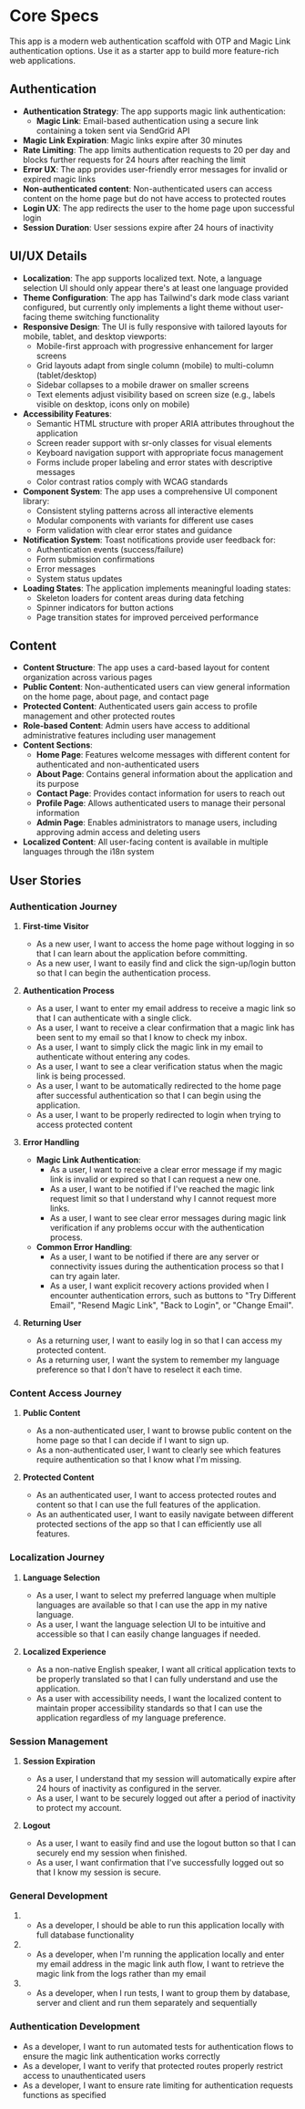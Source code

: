 # Core Specs

This app is a modern web authentication scaffold with OTP and Magic Link authentication options. Use it as a starter app to build more feature-rich web applications.

## Authentication

* **Authentication Strategy**: The app supports magic link authentication:
  * **Magic Link**: Email-based authentication using a secure link containing a token sent via SendGrid API
* **Magic Link Expiration**: Magic links expire after 30 minutes
* **Rate Limiting**: The app limits authentication requests to 20 per day and blocks further requests for 24 hours after reaching the limit
* **Error UX**: The app provides user-friendly error messages for invalid or expired magic links
* **Non-authenticated content**: Non-authenticated users can access content on the home page but do not have access to protected routes
* **Login UX**: The app redirects the user to the home page upon successful login
* **Session Duration**: User sessions expire after 24 hours of inactivity


## UI/UX Details

* **Localization**: The app supports localized text. Note, a language selection UI should only appear there's at least one language provided
* **Theme Configuration**: The app has Tailwind's dark mode class variant configured, but currently only implements a light theme without user-facing theme switching functionality
* **Responsive Design**: The UI is fully responsive with tailored layouts for mobile, tablet, and desktop viewports:
  * Mobile-first approach with progressive enhancement for larger screens
  * Grid layouts adapt from single column (mobile) to multi-column (tablet/desktop)
  * Sidebar collapses to a mobile drawer on smaller screens
  * Text elements adjust visibility based on screen size (e.g., labels visible on desktop, icons only on mobile)
* **Accessibility Features**:
  * Semantic HTML structure with proper ARIA attributes throughout the application
  * Screen reader support with sr-only classes for visual elements
  * Keyboard navigation support with appropriate focus management
  * Forms include proper labeling and error states with descriptive messages
  * Color contrast ratios comply with WCAG standards
* **Component System**: The app uses a comprehensive UI component library:
  * Consistent styling patterns across all interactive elements
  * Modular components with variants for different use cases
  * Form validation with clear error states and guidance
* **Notification System**: Toast notifications provide user feedback for:
  * Authentication events (success/failure)
  * Form submission confirmations
  * Error messages
  * System status updates
* **Loading States**: The application implements meaningful loading states:
  * Skeleton loaders for content areas during data fetching
  * Spinner indicators for button actions
  * Page transition states for improved perceived performance

## Content

* **Content Structure**: The app uses a card-based layout for content organization across various pages
* **Public Content**: Non-authenticated users can view general information on the home page, about page, and contact page
* **Protected Content**: Authenticated users gain access to profile management and other protected routes
* **Role-based Content**: Admin users have access to additional administrative features including user management
* **Content Sections**:
  * **Home Page**: Features welcome messages with different content for authenticated and non-authenticated users
  * **About Page**: Contains general information about the application and its purpose
  * **Contact Page**: Provides contact information for users to reach out
  * **Profile Page**: Allows authenticated users to manage their personal information
  * **Admin Page**: Enables administrators to manage users, including approving admin access and deleting users
* **Localized Content**: All user-facing content is available in multiple languages through the i18n system

## User Stories

### Authentication Journey

1. **First-time Visitor**
   * As a new user, I want to access the home page without logging in so that I can learn about the application before committing.
   * As a new user, I want to easily find and click the sign-up/login button so that I can begin the authentication process.

2. **Authentication Process**   
    * As a user, I want to enter my email address to receive a magic link so that I can authenticate with a single click.
    * As a user, I want to receive a clear confirmation that a magic link has been sent to my email so that I know to check my inbox.
    * As a user, I want to simply click the magic link in my email to authenticate without entering any codes.
    * As a user, I want to see a clear verification status when the magic link is being processed.
    * As a user, I want to be automatically redirected to the home page after successful authentication so that I can begin using the application.
    * As a user, I want to be properly redirected to login when trying to access protected content

3. **Error Handling**
   * **Magic Link Authentication**:
     * As a user, I want to receive a clear error message if my magic link is invalid or expired so that I can request a new one.
     * As a user, I want to be notified if I've reached the magic link request limit so that I understand why I cannot request more links.
     * As a user, I want to see clear error messages during magic link verification if any problems occur with the authentication process.
   * **Common Error Handling**:
     * As a user, I want to be notified if there are any server or connectivity issues during the authentication process so that I can try again later.
     * As a user, I want explicit recovery actions provided when I encounter authentication errors, such as buttons to "Try Different Email", "Resend Magic Link", "Back to Login", or "Change Email".

4. **Returning User**
   * As a returning user, I want to easily log in so that I can access my protected content.
   * As a returning user, I want the system to remember my language preference so that I don't have to reselect it each time.

### Content Access Journey

1. **Public Content**
   * As a non-authenticated user, I want to browse public content on the home page so that I can decide if I want to sign up.
   * As a non-authenticated user, I want to clearly see which features require authentication so that I know what I'm missing.

2. **Protected Content**
   * As an authenticated user, I want to access protected routes and content so that I can use the full features of the application.
   * As an authenticated user, I want to easily navigate between different protected sections of the app so that I can efficiently use all features.

### Localization Journey

1. **Language Selection**
   * As a user, I want to select my preferred language when multiple languages are available so that I can use the app in my native language.
   * As a user, I want the language selection UI to be intuitive and accessible so that I can easily change languages if needed.

2. **Localized Experience**
   * As a non-native English speaker, I want all critical application texts to be properly translated so that I can fully understand and use the application.
   * As a user with accessibility needs, I want the localized content to maintain proper accessibility standards so that I can use the application regardless of my language preference.

### Session Management

1. **Session Expiration**
   * As a user, I understand that my session will automatically expire after 24 hours of inactivity as configured in the server.
   * As a user, I want to be securely logged out after a period of inactivity to protect my account.

2. **Logout**
   * As a user, I want to easily find and use the logout button so that I can securely end my session when finished.
   * As a user, I want confirmation that I've successfully logged out so that I know my session is secure.

### General Development

1. * As a developer, I should be able to run this application locally with full database functionality
2. * As a developer, when I'm running the application locally and enter my email address in the magic link auth flow, I want to retrieve the magic link from the logs rather than my email
3. * As a developer, when I run tests, I want to group them by database, server and client and run them separately and sequentially

### Authentication Development
* As a developer, I want to run automated tests for authentication flows to ensure the magic link authentication works correctly
* As a developer, I want to verify that protected routes properly restrict access to unauthenticated users
* As a developer, I want to ensure rate limiting for authentication requests functions as specified




